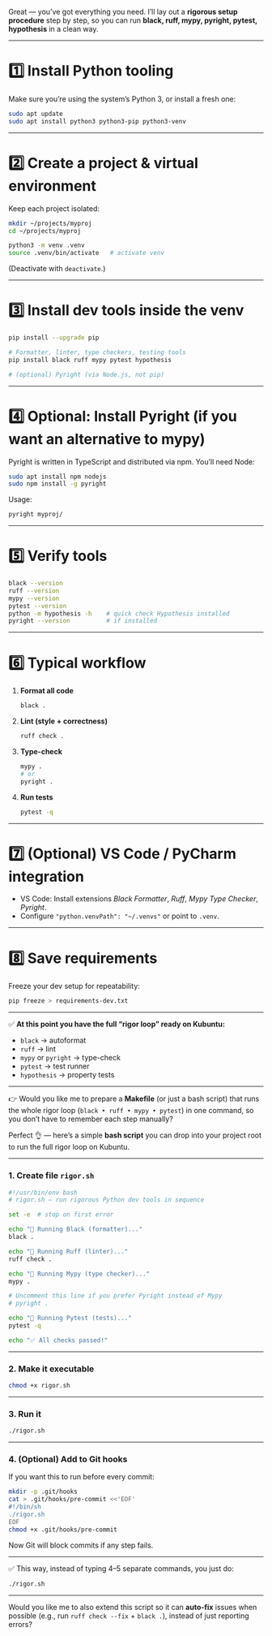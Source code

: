 Great — you’ve got everything you need. I’ll lay out a **rigorous setup procedure** step by step, so you can run **black, ruff, mypy, pyright, pytest, hypothesis** in a clean way.

---

# 1️⃣ Install Python tooling

Make sure you’re using the system’s Python 3, or install a fresh one:

```bash
sudo apt update
sudo apt install python3 python3-pip python3-venv
```

---

# 2️⃣ Create a project & virtual environment

Keep each project isolated:

```bash
mkdir ~/projects/myproj
cd ~/projects/myproj

python3 -m venv .venv
source .venv/bin/activate   # activate venv
```

(Deactivate with `deactivate`.)

---

# 3️⃣ Install dev tools inside the venv

```bash
pip install --upgrade pip

# Formatter, linter, type checkers, testing tools
pip install black ruff mypy pytest hypothesis

# (optional) Pyright (via Node.js, not pip)
```

---

# 4️⃣ Optional: Install Pyright (if you want an alternative to mypy)

Pyright is written in TypeScript and distributed via npm. You’ll need Node:

```bash
sudo apt install npm nodejs
sudo npm install -g pyright
```

Usage:

```bash
pyright myproj/
```

---

# 5️⃣ Verify tools

```bash
black --version
ruff --version
mypy --version
pytest --version
python -m hypothesis -h    # quick check Hypothesis installed
pyright --version          # if installed
```

---

# 6️⃣ Typical workflow

1. **Format all code**

   ```bash
   black .
   ```
2. **Lint (style + correctness)**

   ```bash
   ruff check .
   ```
3. **Type-check**

   ```bash
   mypy .
   # or
   pyright .
   ```
4. **Run tests**

   ```bash
   pytest -q
   ```

---

# 7️⃣ (Optional) VS Code / PyCharm integration

* VS Code: Install extensions *Black Formatter*, *Ruff*, *Mypy Type Checker*, *Pyright*.
* Configure `"python.venvPath": "~/.venvs"` or point to `.venv`.

---

# 8️⃣ Save requirements

Freeze your dev setup for repeatability:

```bash
pip freeze > requirements-dev.txt
```

---

✅ **At this point you have the full “rigor loop” ready on Kubuntu:**

* `black` → autoformat
* `ruff` → lint
* `mypy` or `pyright` → type-check
* `pytest` → test runner
* `hypothesis` → property tests

---

👉 Would you like me to prepare a **Makefile** (or just a bash script) that runs the whole rigor loop (`black • ruff • mypy • pytest`) in one command, so you don’t have to remember each step manually?


Perfect 👌 — here’s a simple **bash script** you can drop into your project root to run the full rigor loop on Kubuntu.

---

### 1. Create file `rigor.sh`

```bash
#!/usr/bin/env bash
# rigor.sh — run rigorous Python dev tools in sequence

set -e  # stop on first error

echo "🔹 Running Black (formatter)..."
black .

echo "🔹 Running Ruff (linter)..."
ruff check .

echo "🔹 Running Mypy (type checker)..."
mypy .

# Uncomment this line if you prefer Pyright instead of Mypy
# pyright .

echo "🔹 Running Pytest (tests)..."
pytest -q

echo "✅ All checks passed!"
```

---

### 2. Make it executable

```bash
chmod +x rigor.sh
```

---

### 3. Run it

```bash
./rigor.sh
```

---

### 4. (Optional) Add to Git hooks

If you want this to run before every commit:

```bash
mkdir -p .git/hooks
cat > .git/hooks/pre-commit <<'EOF'
#!/bin/sh
./rigor.sh
EOF
chmod +x .git/hooks/pre-commit
```

Now Git will block commits if any step fails.

---

✅ This way, instead of typing 4–5 separate commands, you just do:

```bash
./rigor.sh
```

---

Would you like me to also extend this script so it can **auto-fix** issues when possible (e.g., run `ruff check --fix` + `black .`), instead of just reporting errors?
